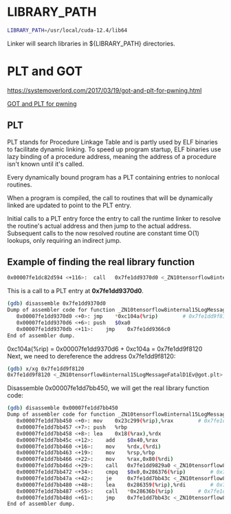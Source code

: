 # LIBRARY_PATH
```Bash
LIBRARY_PATH=/usr/local/cuda-12.4/lib64
```
Linker will search libraries in ${LIBRARY_PATH} directories.

# PLT and GOT
https://systemoverlord.com/2017/03/19/got-and-plt-for-pwning.html

[GOT and PLT for pwning](./GOT%20and%20PLT%20for%20pwning%20System%20Overlord.html)

## PLT
PLT stands for Procedure Linkage Table and is partly used by ELF binaries to facilitate dynamic linking.  To speed up program startup, ELF binaries use lazy binding of a procedure address, meaning the address of a procedure isn't known until it's called.

Every dynamically bound program has a PLT containing entries to nonlocal routines.

When a program is compiled, the call to routines that will be dynamically linked are updated to point to the PLT entry.

Initial calls to a PLT entry force the entry to call the runtime linker to resolve the routine's actual address and then jump to the actual address.  Subsequent calls to the now resolved routine are constant time O(1) lookups, only requiring an indirect jump.

## Example of finding the real library function
```Bash
0x00007fe1dc82d594 <+116>:	call   0x7fe1dd9370d0 <_ZN10tensorflow8internal15LogMessageFatalD1Ev@plt>
```
This is a call to a PLT entry at **0x7fe1dd9370d0**.

```Bash
(gdb) disassemble 0x7fe1dd9370d0
Dump of assembler code for function _ZN10tensorflow8internal15LogMessageFatalD1Ev@plt:
   0x00007fe1dd9370d0 <+0>:	jmp    *0xc104a(%rip)        # 0x7fe1dd9f8120 <_ZN10tensorflow8internal15LogMessageFatalD1Ev@got.plt>
   0x00007fe1dd9370d6 <+6>:	push   $0xa0
   0x00007fe1dd9370db <+11>:	jmp    0x7fe1dd9366c0
End of assembler dump.
```
0xc104a(%rip) = 0x00007fe1dd9370d6 + 0xc104a = 0x7fe1dd9f8120<br/>
Next, we need to dereference the address 0x7fe1dd9f8120:
```Bash
(gdb) x/xg 0x7fe1dd9f8120
0x7fe1dd9f8120 <_ZN10tensorflow8internal15LogMessageFatalD1Ev@got.plt>:	0x00007fe1dd7bb450
```

Disassemble 0x00007fe1dd7bb450, we will get the real library function code:
```Bash
(gdb) disassemble 0x00007fe1dd7bb450
Dump of assembler code for function _ZN10tensorflow8internal15LogMessageFatalD1Ev:
   0x00007fe1dd7bb450 <+0>:	mov    0x23c299(%rip),%rax        # 0x7fe1dd9f76f0
   0x00007fe1dd7bb457 <+7>:	push   %rbp
   0x00007fe1dd7bb458 <+8>:	lea    0x18(%rax),%rdx
   0x00007fe1dd7bb45c <+12>:	add    $0x40,%rax
   0x00007fe1dd7bb460 <+16>:	mov    %rdx,(%rdi)
   0x00007fe1dd7bb463 <+19>:	mov    %rsp,%rbp
   0x00007fe1dd7bb466 <+22>:	mov    %rax,0x80(%rdi)
   0x00007fe1dd7bb46d <+29>:	call   0x7fe1dd9829a0 <_ZN10tensorflow8internal10LogMessage18GenerateLogMessageEv@plt>
   0x00007fe1dd7bb472 <+34>:	cmpq   $0x0,0x286376(%rip)        # 0x7fe1dda417f0 <_ZN10tensorflow8internalL19custom_abort_handleE+16>
   0x00007fe1dd7bb47a <+42>:	je     0x7fe1dd7bb43c <_ZN10tensorflow8internal15LogMessageFatalD1Ev.cold.163>
   0x00007fe1dd7bb480 <+48>:	lea    0x286359(%rip),%rdi        # 0x7fe1dda417e0 <_ZN10tensorflow8internalL19custom_abort_handleE>
   0x00007fe1dd7bb487 <+55>:	call   *0x28636b(%rip)        # 0x7fe1dda417f8 <_ZN10tensorflow8internalL19custom_abort_handleE+24>
   0x00007fe1dd7bb48d <+61>:	jmp    0x7fe1dd7bb43c <_ZN10tensorflow8internal15LogMessageFatalD1Ev.cold.163>
End of assembler dump.
```
